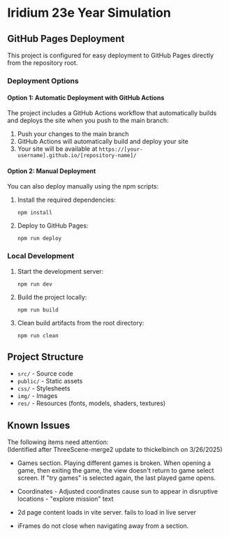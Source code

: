 # Iridium 23e Year Simulation

## GitHub Pages Deployment

This project is configured for easy deployment to GitHub Pages directly from the repository root.

### Deployment Options

#### Option 1: Automatic Deployment with GitHub Actions
The project includes a GitHub Actions workflow that automatically builds and deploys the site when you push to the main branch:

1. Push your changes to the main branch
2. GitHub Actions will automatically build and deploy your site
3. Your site will be available at `https://[your-username].github.io/[repository-name]/`

#### Option 2: Manual Deployment
You can also deploy manually using the npm scripts:

1. Install the required dependencies:
   ```
   npm install
   ```

2. Deploy to GitHub Pages:
   ```
   npm run deploy
   ```

### Local Development

1. Start the development server:
   ```
   npm run dev
   ```

2. Build the project locally:
   ```
   npm run build
   ```

3. Clean build artifacts from the root directory:
   ```
   npm run clean
   ```

## Project Structure

- `src/` - Source code
- `public/` - Static assets
- `css/` - Stylesheets
- `img/` - Images
- `res/` - Resources (fonts, models, shaders, textures)

## Known Issues

The following items need attention:  
(Identified after ThreeScene-merge2 update to thickelbinch on 3/26/2025)

* Games section. Playing different games is broken. When opening a game, then exiting the game, the view doesn't return to game select screen. If "try games" is selected again, the last played game opens. 

* Coordinates - Adjusted coordinates cause sun to appear in disruptive locations - "explore mission" text

* 2d page content loads in vite server. fails to load in live server

* iFrames do not close when navigating away from a section.
